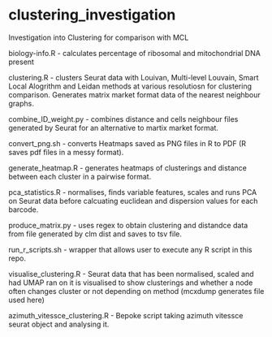 # clustering_investigation
Investigation into Clustering for comparison with MCL


biology-info.R - calculates percentage of ribosomal and mitochondrial DNA present

clustering.R - clusters Seurat data with Louivan, Multi-level Louvain, Smart Local Alogrithm and Leidan methods at various resolutiosn for clustering comparison. Generates matrix market format data of the nearest neighbour graphs.

combine_ID_weight.py - combines distance and cells neighbour files generated by Seurat for an alternative to martix market format.

convert_png.sh - converts Heatmaps saved as PNG files in R to PDF (R saves pdf files in a messy format).

generate_heatmap.R - generates heatmaps of clusterings and distance between each cluster in a pairwise format.

pca_statistics.R - normalises, finds variable features, scales and runs PCA on Seurat data before calcuating euclidean and dispersion values for each barcode.

produce_matrix.py - uses regex to obtain clustering and distandce data from file generated by clm dist and saves to tsv file.

run_r_scripts.sh - wrapper that allows user to execute any R script in this repo.

visualise_clustering.R - Seurat data that has been normalised, scaled and had UMAP ran on it is visualised to show clusterings and whether a node often changes cluster or not depending on method (mcxdump generates file used here)

azimuth_vitessce_clustering.R - Bepoke script taking azimuth vitessce seurat object and analysing it.
